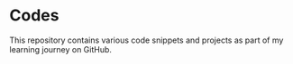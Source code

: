 # Codes
This repository contains various code snippets and projects as part of my learning journey on GitHub.
